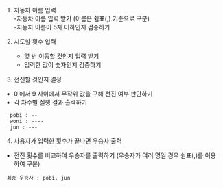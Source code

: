 1. 자동차 이름 입력          
   -자동차 이름 입력 받기 (이름은 쉼표(,) 기준으로 구분)                      
   -자동차 이름이 5자 이하인지 검증하기                         

2. 시도할 횟수 입력       
   - 몇 번 이동할 것인지 입력 받기         
   - 입력한 값이 숫자인지 검증하기              

3. 전진할 것인지 결정                   
- 0 에서 9 사이에서 무작위 값을 구해 전진 여부 판단하기          
- 각 차수별 실행 결과 출력하기
```
  pobi : --
  woni : ----
  jun : ---
```

4. 사용자가 입력한 횟수가 끝나면 우승자 출력         
-  전진 횟수를 비교하여 우승자를 출력하기 (우승자가 여러 명일 경우 쉼표(,)를 이용하여 구분)
```
 최종 우승자 : pobi, jun        
``` 